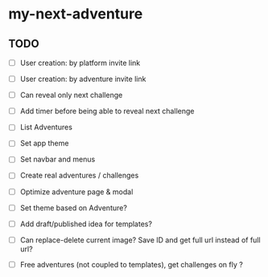 # my-next-adventure

## TODO

- [ ] User creation: by platform invite link

- [ ] User creation: by adventure invite link

- [ ] Can reveal only next challenge

- [ ] Add timer before being able to reveal next challenge

- [ ] List Adventures

- [ ] Set app theme

- [ ] Set navbar and menus

- [ ] Create real adventures / challenges

- [ ] Optimize adventure page & modal

- [ ] Set theme based on Adventure?

- [ ] Add draft/published idea for templates?

- [ ] Can replace-delete current image? Save ID and get full url instead of full url?

- [ ] Free adventures (not coupled to templates), get challenges on fly ?
